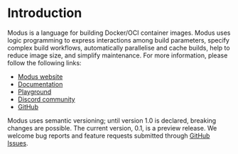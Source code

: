 # Introduction

Modus is a language for building Docker/OCI container images. Modus uses logic programming to express interactions among build parameters, specify complex build workflows, automatically parallelise and cache builds, help to reduce image size, and simplify maintenance. For more information, please follow the following links:

- [Modus website](https://modus-continens.com)
- [Documentation](https://docs.modus-continens.com)
- [Playground](https://play.modus-continens.com)
- [Discord community](https://discord.gg/bXxwfVE9Kj)
- [GitHub](https://github.com/modus-continens/modus)

Modus uses semantic versioning; until version 1.0 is declared, breaking changes are possible. The current version, 0.1, is a preview release. We welcome bug reports and feature requests submitted through [GitHub Issues](https://github.com/mechtaev/modus/issues).
